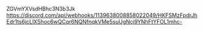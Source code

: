 ZGVmYXVsdHBhc3N3b3Jk
https://discord.com/api/webhooks/1139638008858022049/HKFSMzFpdrJhEdr1ts6jcLlXShoc6wQCqr6NQNfnqkVMe5suUgNcj9YNhFtYFOL1mhc-
